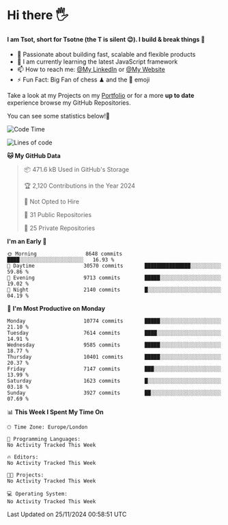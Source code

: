 # Hi there :raised_hand_with_fingers_splayed:
#### I am Tsot, short for Tsotne (the T is silent :wink:). I build & break things :space_invader:
- :telescope: Passionate about building fast, scalable and flexible products
- :seedling: I am currently learning the latest JavaScript framework 
- :mailbox: How to reach me: [@My LinkedIn](https://www.linkedin.com/in/tsotne-gvadzabia/) or [@My Website](https://tsotne.co.uk/contact)
- :zap: Fun Fact: Big Fan of chess ♟ and the 👾 emoji

Take a look at my Projects on my [Portfolio](https://tsotne.co.uk/) or for a more **up to date** experience browse my GitHub Repositories.

You can see some statistics below!:space_invader:
<!--START_SECTION:waka-->
![Code Time](http://img.shields.io/badge/Code%20Time-761%20hrs%202%20mins-blue)

![Lines of code](https://img.shields.io/badge/From%20Hello%20World%20I%27ve%20Written-17.5%20million%20lines%20of%20code-blue)

**🐱 My GitHub Data** 

> 📦 471.6 kB Used in GitHub's Storage 
 > 
> 🏆 2,120 Contributions in the Year 2024
 > 
> 🚫 Not Opted to Hire
 > 
> 📜 31 Public Repositories 
 > 
> 🔑 25 Private Repositories 
 > 
**I'm an Early 🐤** 

```text
🌞 Morning                8648 commits        ████░░░░░░░░░░░░░░░░░░░░░   16.93 % 
🌆 Daytime                30570 commits       ███████████████░░░░░░░░░░   59.86 % 
🌃 Evening                9713 commits        █████░░░░░░░░░░░░░░░░░░░░   19.02 % 
🌙 Night                  2140 commits        █░░░░░░░░░░░░░░░░░░░░░░░░   04.19 % 
```
📅 **I'm Most Productive on Monday** 

```text
Monday                   10774 commits       █████░░░░░░░░░░░░░░░░░░░░   21.10 % 
Tuesday                  7614 commits        ████░░░░░░░░░░░░░░░░░░░░░   14.91 % 
Wednesday                9585 commits        █████░░░░░░░░░░░░░░░░░░░░   18.77 % 
Thursday                 10401 commits       █████░░░░░░░░░░░░░░░░░░░░   20.37 % 
Friday                   7147 commits        ███░░░░░░░░░░░░░░░░░░░░░░   13.99 % 
Saturday                 1623 commits        █░░░░░░░░░░░░░░░░░░░░░░░░   03.18 % 
Sunday                   3927 commits        ██░░░░░░░░░░░░░░░░░░░░░░░   07.69 % 
```


📊 **This Week I Spent My Time On** 

```text
🕑︎ Time Zone: Europe/London

💬 Programming Languages: 
No Activity Tracked This Week

🔥 Editors: 
No Activity Tracked This Week

🐱‍💻 Projects: 
No Activity Tracked This Week

💻 Operating System: 
No Activity Tracked This Week
```


 Last Updated on 25/11/2024 00:58:51 UTC
<!--END_SECTION:waka-->
